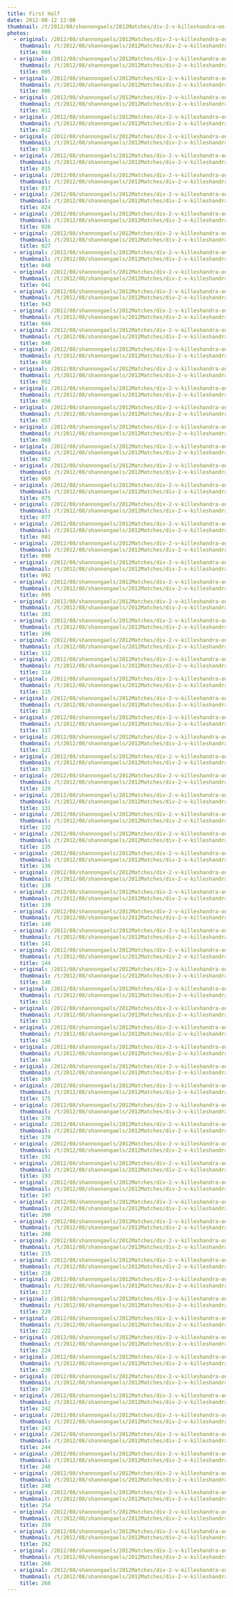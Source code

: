 ```yaml
---
title: First Half
date: 2012-08-12 12:00
thumbnail: /t/2012/08/shannongaels/2012Matches/div-2-v-killeshandra-on-12-08-12/first-half/004.jpg
photos:
  - original: /2012/08/shannongaels/2012Matches/div-2-v-killeshandra-on-12-08-12/first-half/004.jpg
    thumbnail: /t/2012/08/shannongaels/2012Matches/div-2-v-killeshandra-on-12-08-12/first-half/004.jpg
    title: 004
  - original: /2012/08/shannongaels/2012Matches/div-2-v-killeshandra-on-12-08-12/first-half/005.jpg
    thumbnail: /t/2012/08/shannongaels/2012Matches/div-2-v-killeshandra-on-12-08-12/first-half/005.jpg
    title: 005
  - original: /2012/08/shannongaels/2012Matches/div-2-v-killeshandra-on-12-08-12/first-half/006.jpg
    thumbnail: /t/2012/08/shannongaels/2012Matches/div-2-v-killeshandra-on-12-08-12/first-half/006.jpg
    title: 006
  - original: /2012/08/shannongaels/2012Matches/div-2-v-killeshandra-on-12-08-12/first-half/011.jpg
    thumbnail: /t/2012/08/shannongaels/2012Matches/div-2-v-killeshandra-on-12-08-12/first-half/011.jpg
    title: 011
  - original: /2012/08/shannongaels/2012Matches/div-2-v-killeshandra-on-12-08-12/first-half/012.jpg
    thumbnail: /t/2012/08/shannongaels/2012Matches/div-2-v-killeshandra-on-12-08-12/first-half/012.jpg
    title: 012
  - original: /2012/08/shannongaels/2012Matches/div-2-v-killeshandra-on-12-08-12/first-half/013.jpg
    thumbnail: /t/2012/08/shannongaels/2012Matches/div-2-v-killeshandra-on-12-08-12/first-half/013.jpg
    title: 013
  - original: /2012/08/shannongaels/2012Matches/div-2-v-killeshandra-on-12-08-12/first-half/015.jpg
    thumbnail: /t/2012/08/shannongaels/2012Matches/div-2-v-killeshandra-on-12-08-12/first-half/015.jpg
    title: 015
  - original: /2012/08/shannongaels/2012Matches/div-2-v-killeshandra-on-12-08-12/first-half/017.jpg
    thumbnail: /t/2012/08/shannongaels/2012Matches/div-2-v-killeshandra-on-12-08-12/first-half/017.jpg
    title: 017
  - original: /2012/08/shannongaels/2012Matches/div-2-v-killeshandra-on-12-08-12/first-half/024.jpg
    thumbnail: /t/2012/08/shannongaels/2012Matches/div-2-v-killeshandra-on-12-08-12/first-half/024.jpg
    title: 024
  - original: /2012/08/shannongaels/2012Matches/div-2-v-killeshandra-on-12-08-12/first-half/026.jpg
    thumbnail: /t/2012/08/shannongaels/2012Matches/div-2-v-killeshandra-on-12-08-12/first-half/026.jpg
    title: 026
  - original: /2012/08/shannongaels/2012Matches/div-2-v-killeshandra-on-12-08-12/first-half/027.jpg
    thumbnail: /t/2012/08/shannongaels/2012Matches/div-2-v-killeshandra-on-12-08-12/first-half/027.jpg
    title: 027
  - original: /2012/08/shannongaels/2012Matches/div-2-v-killeshandra-on-12-08-12/first-half/040.jpg
    thumbnail: /t/2012/08/shannongaels/2012Matches/div-2-v-killeshandra-on-12-08-12/first-half/040.jpg
    title: 040
  - original: /2012/08/shannongaels/2012Matches/div-2-v-killeshandra-on-12-08-12/first-half/041.jpg
    thumbnail: /t/2012/08/shannongaels/2012Matches/div-2-v-killeshandra-on-12-08-12/first-half/041.jpg
    title: 041
  - original: /2012/08/shannongaels/2012Matches/div-2-v-killeshandra-on-12-08-12/first-half/043.jpg
    thumbnail: /t/2012/08/shannongaels/2012Matches/div-2-v-killeshandra-on-12-08-12/first-half/043.jpg
    title: 043
  - original: /2012/08/shannongaels/2012Matches/div-2-v-killeshandra-on-12-08-12/first-half/044.jpg
    thumbnail: /t/2012/08/shannongaels/2012Matches/div-2-v-killeshandra-on-12-08-12/first-half/044.jpg
    title: 044
  - original: /2012/08/shannongaels/2012Matches/div-2-v-killeshandra-on-12-08-12/first-half/046.jpg
    thumbnail: /t/2012/08/shannongaels/2012Matches/div-2-v-killeshandra-on-12-08-12/first-half/046.jpg
    title: 046
  - original: /2012/08/shannongaels/2012Matches/div-2-v-killeshandra-on-12-08-12/first-half/050.jpg
    thumbnail: /t/2012/08/shannongaels/2012Matches/div-2-v-killeshandra-on-12-08-12/first-half/050.jpg
    title: 050
  - original: /2012/08/shannongaels/2012Matches/div-2-v-killeshandra-on-12-08-12/first-half/052.jpg
    thumbnail: /t/2012/08/shannongaels/2012Matches/div-2-v-killeshandra-on-12-08-12/first-half/052.jpg
    title: 052
  - original: /2012/08/shannongaels/2012Matches/div-2-v-killeshandra-on-12-08-12/first-half/056.jpg
    thumbnail: /t/2012/08/shannongaels/2012Matches/div-2-v-killeshandra-on-12-08-12/first-half/056.jpg
    title: 056
  - original: /2012/08/shannongaels/2012Matches/div-2-v-killeshandra-on-12-08-12/first-half/057.jpg
    thumbnail: /t/2012/08/shannongaels/2012Matches/div-2-v-killeshandra-on-12-08-12/first-half/057.jpg
    title: 057
  - original: /2012/08/shannongaels/2012Matches/div-2-v-killeshandra-on-12-08-12/first-half/060.jpg
    thumbnail: /t/2012/08/shannongaels/2012Matches/div-2-v-killeshandra-on-12-08-12/first-half/060.jpg
    title: 060
  - original: /2012/08/shannongaels/2012Matches/div-2-v-killeshandra-on-12-08-12/first-half/062.jpg
    thumbnail: /t/2012/08/shannongaels/2012Matches/div-2-v-killeshandra-on-12-08-12/first-half/062.jpg
    title: 062
  - original: /2012/08/shannongaels/2012Matches/div-2-v-killeshandra-on-12-08-12/first-half/069.jpg
    thumbnail: /t/2012/08/shannongaels/2012Matches/div-2-v-killeshandra-on-12-08-12/first-half/069.jpg
    title: 069
  - original: /2012/08/shannongaels/2012Matches/div-2-v-killeshandra-on-12-08-12/first-half/075.jpg
    thumbnail: /t/2012/08/shannongaels/2012Matches/div-2-v-killeshandra-on-12-08-12/first-half/075.jpg
    title: 075
  - original: /2012/08/shannongaels/2012Matches/div-2-v-killeshandra-on-12-08-12/first-half/077.jpg
    thumbnail: /t/2012/08/shannongaels/2012Matches/div-2-v-killeshandra-on-12-08-12/first-half/077.jpg
    title: 077
  - original: /2012/08/shannongaels/2012Matches/div-2-v-killeshandra-on-12-08-12/first-half/081.jpg
    thumbnail: /t/2012/08/shannongaels/2012Matches/div-2-v-killeshandra-on-12-08-12/first-half/081.jpg
    title: 081
  - original: /2012/08/shannongaels/2012Matches/div-2-v-killeshandra-on-12-08-12/first-half/090.jpg
    thumbnail: /t/2012/08/shannongaels/2012Matches/div-2-v-killeshandra-on-12-08-12/first-half/090.jpg
    title: 090
  - original: /2012/08/shannongaels/2012Matches/div-2-v-killeshandra-on-12-08-12/first-half/092.jpg
    thumbnail: /t/2012/08/shannongaels/2012Matches/div-2-v-killeshandra-on-12-08-12/first-half/092.jpg
    title: 092
  - original: /2012/08/shannongaels/2012Matches/div-2-v-killeshandra-on-12-08-12/first-half/095.jpg
    thumbnail: /t/2012/08/shannongaels/2012Matches/div-2-v-killeshandra-on-12-08-12/first-half/095.jpg
    title: 095
  - original: /2012/08/shannongaels/2012Matches/div-2-v-killeshandra-on-12-08-12/first-half/101.jpg
    thumbnail: /t/2012/08/shannongaels/2012Matches/div-2-v-killeshandra-on-12-08-12/first-half/101.jpg
    title: 101
  - original: /2012/08/shannongaels/2012Matches/div-2-v-killeshandra-on-12-08-12/first-half/106.jpg
    thumbnail: /t/2012/08/shannongaels/2012Matches/div-2-v-killeshandra-on-12-08-12/first-half/106.jpg
    title: 106
  - original: /2012/08/shannongaels/2012Matches/div-2-v-killeshandra-on-12-08-12/first-half/112.jpg
    thumbnail: /t/2012/08/shannongaels/2012Matches/div-2-v-killeshandra-on-12-08-12/first-half/112.jpg
    title: 112
  - original: /2012/08/shannongaels/2012Matches/div-2-v-killeshandra-on-12-08-12/first-half/114.jpg
    thumbnail: /t/2012/08/shannongaels/2012Matches/div-2-v-killeshandra-on-12-08-12/first-half/114.jpg
    title: 114
  - original: /2012/08/shannongaels/2012Matches/div-2-v-killeshandra-on-12-08-12/first-half/115.jpg
    thumbnail: /t/2012/08/shannongaels/2012Matches/div-2-v-killeshandra-on-12-08-12/first-half/115.jpg
    title: 115
  - original: /2012/08/shannongaels/2012Matches/div-2-v-killeshandra-on-12-08-12/first-half/116.jpg
    thumbnail: /t/2012/08/shannongaels/2012Matches/div-2-v-killeshandra-on-12-08-12/first-half/116.jpg
    title: 116
  - original: /2012/08/shannongaels/2012Matches/div-2-v-killeshandra-on-12-08-12/first-half/117.jpg
    thumbnail: /t/2012/08/shannongaels/2012Matches/div-2-v-killeshandra-on-12-08-12/first-half/117.jpg
    title: 117
  - original: /2012/08/shannongaels/2012Matches/div-2-v-killeshandra-on-12-08-12/first-half/121.jpg
    thumbnail: /t/2012/08/shannongaels/2012Matches/div-2-v-killeshandra-on-12-08-12/first-half/121.jpg
    title: 121
  - original: /2012/08/shannongaels/2012Matches/div-2-v-killeshandra-on-12-08-12/first-half/125.jpg
    thumbnail: /t/2012/08/shannongaels/2012Matches/div-2-v-killeshandra-on-12-08-12/first-half/125.jpg
    title: 125
  - original: /2012/08/shannongaels/2012Matches/div-2-v-killeshandra-on-12-08-12/first-half/129.jpg
    thumbnail: /t/2012/08/shannongaels/2012Matches/div-2-v-killeshandra-on-12-08-12/first-half/129.jpg
    title: 129
  - original: /2012/08/shannongaels/2012Matches/div-2-v-killeshandra-on-12-08-12/first-half/131.jpg
    thumbnail: /t/2012/08/shannongaels/2012Matches/div-2-v-killeshandra-on-12-08-12/first-half/131.jpg
    title: 131
  - original: /2012/08/shannongaels/2012Matches/div-2-v-killeshandra-on-12-08-12/first-half/132.jpg
    thumbnail: /t/2012/08/shannongaels/2012Matches/div-2-v-killeshandra-on-12-08-12/first-half/132.jpg
    title: 132
  - original: /2012/08/shannongaels/2012Matches/div-2-v-killeshandra-on-12-08-12/first-half/135.jpg
    thumbnail: /t/2012/08/shannongaels/2012Matches/div-2-v-killeshandra-on-12-08-12/first-half/135.jpg
    title: 135
  - original: /2012/08/shannongaels/2012Matches/div-2-v-killeshandra-on-12-08-12/first-half/136.jpg
    thumbnail: /t/2012/08/shannongaels/2012Matches/div-2-v-killeshandra-on-12-08-12/first-half/136.jpg
    title: 136
  - original: /2012/08/shannongaels/2012Matches/div-2-v-killeshandra-on-12-08-12/first-half/138.jpg
    thumbnail: /t/2012/08/shannongaels/2012Matches/div-2-v-killeshandra-on-12-08-12/first-half/138.jpg
    title: 138
  - original: /2012/08/shannongaels/2012Matches/div-2-v-killeshandra-on-12-08-12/first-half/139.jpg
    thumbnail: /t/2012/08/shannongaels/2012Matches/div-2-v-killeshandra-on-12-08-12/first-half/139.jpg
    title: 139
  - original: /2012/08/shannongaels/2012Matches/div-2-v-killeshandra-on-12-08-12/first-half/140.jpg
    thumbnail: /t/2012/08/shannongaels/2012Matches/div-2-v-killeshandra-on-12-08-12/first-half/140.jpg
    title: 140
  - original: /2012/08/shannongaels/2012Matches/div-2-v-killeshandra-on-12-08-12/first-half/141.jpg
    thumbnail: /t/2012/08/shannongaels/2012Matches/div-2-v-killeshandra-on-12-08-12/first-half/141.jpg
    title: 141
  - original: /2012/08/shannongaels/2012Matches/div-2-v-killeshandra-on-12-08-12/first-half/144.jpg
    thumbnail: /t/2012/08/shannongaels/2012Matches/div-2-v-killeshandra-on-12-08-12/first-half/144.jpg
    title: 144
  - original: /2012/08/shannongaels/2012Matches/div-2-v-killeshandra-on-12-08-12/first-half/146.jpg
    thumbnail: /t/2012/08/shannongaels/2012Matches/div-2-v-killeshandra-on-12-08-12/first-half/146.jpg
    title: 146
  - original: /2012/08/shannongaels/2012Matches/div-2-v-killeshandra-on-12-08-12/first-half/151.jpg
    thumbnail: /t/2012/08/shannongaels/2012Matches/div-2-v-killeshandra-on-12-08-12/first-half/151.jpg
    title: 151
  - original: /2012/08/shannongaels/2012Matches/div-2-v-killeshandra-on-12-08-12/first-half/153.jpg
    thumbnail: /t/2012/08/shannongaels/2012Matches/div-2-v-killeshandra-on-12-08-12/first-half/153.jpg
    title: 153
  - original: /2012/08/shannongaels/2012Matches/div-2-v-killeshandra-on-12-08-12/first-half/154.jpg
    thumbnail: /t/2012/08/shannongaels/2012Matches/div-2-v-killeshandra-on-12-08-12/first-half/154.jpg
    title: 154
  - original: /2012/08/shannongaels/2012Matches/div-2-v-killeshandra-on-12-08-12/first-half/164.jpg
    thumbnail: /t/2012/08/shannongaels/2012Matches/div-2-v-killeshandra-on-12-08-12/first-half/164.jpg
    title: 164
  - original: /2012/08/shannongaels/2012Matches/div-2-v-killeshandra-on-12-08-12/first-half/169.jpg
    thumbnail: /t/2012/08/shannongaels/2012Matches/div-2-v-killeshandra-on-12-08-12/first-half/169.jpg
    title: 169
  - original: /2012/08/shannongaels/2012Matches/div-2-v-killeshandra-on-12-08-12/first-half/175.jpg
    thumbnail: /t/2012/08/shannongaels/2012Matches/div-2-v-killeshandra-on-12-08-12/first-half/175.jpg
    title: 175
  - original: /2012/08/shannongaels/2012Matches/div-2-v-killeshandra-on-12-08-12/first-half/176.jpg
    thumbnail: /t/2012/08/shannongaels/2012Matches/div-2-v-killeshandra-on-12-08-12/first-half/176.jpg
    title: 176
  - original: /2012/08/shannongaels/2012Matches/div-2-v-killeshandra-on-12-08-12/first-half/179.jpg
    thumbnail: /t/2012/08/shannongaels/2012Matches/div-2-v-killeshandra-on-12-08-12/first-half/179.jpg
    title: 179
  - original: /2012/08/shannongaels/2012Matches/div-2-v-killeshandra-on-12-08-12/first-half/191.jpg
    thumbnail: /t/2012/08/shannongaels/2012Matches/div-2-v-killeshandra-on-12-08-12/first-half/191.jpg
    title: 191
  - original: /2012/08/shannongaels/2012Matches/div-2-v-killeshandra-on-12-08-12/first-half/193.jpg
    thumbnail: /t/2012/08/shannongaels/2012Matches/div-2-v-killeshandra-on-12-08-12/first-half/193.jpg
    title: 193
  - original: /2012/08/shannongaels/2012Matches/div-2-v-killeshandra-on-12-08-12/first-half/197.jpg
    thumbnail: /t/2012/08/shannongaels/2012Matches/div-2-v-killeshandra-on-12-08-12/first-half/197.jpg
    title: 197
  - original: /2012/08/shannongaels/2012Matches/div-2-v-killeshandra-on-12-08-12/first-half/200.jpg
    thumbnail: /t/2012/08/shannongaels/2012Matches/div-2-v-killeshandra-on-12-08-12/first-half/200.jpg
    title: 200
  - original: /2012/08/shannongaels/2012Matches/div-2-v-killeshandra-on-12-08-12/first-half/208.jpg
    thumbnail: /t/2012/08/shannongaels/2012Matches/div-2-v-killeshandra-on-12-08-12/first-half/208.jpg
    title: 208
  - original: /2012/08/shannongaels/2012Matches/div-2-v-killeshandra-on-12-08-12/first-half/215.jpg
    thumbnail: /t/2012/08/shannongaels/2012Matches/div-2-v-killeshandra-on-12-08-12/first-half/215.jpg
    title: 215
  - original: /2012/08/shannongaels/2012Matches/div-2-v-killeshandra-on-12-08-12/first-half/216.jpg
    thumbnail: /t/2012/08/shannongaels/2012Matches/div-2-v-killeshandra-on-12-08-12/first-half/216.jpg
    title: 216
  - original: /2012/08/shannongaels/2012Matches/div-2-v-killeshandra-on-12-08-12/first-half/217.jpg
    thumbnail: /t/2012/08/shannongaels/2012Matches/div-2-v-killeshandra-on-12-08-12/first-half/217.jpg
    title: 217
  - original: /2012/08/shannongaels/2012Matches/div-2-v-killeshandra-on-12-08-12/first-half/220.jpg
    thumbnail: /t/2012/08/shannongaels/2012Matches/div-2-v-killeshandra-on-12-08-12/first-half/220.jpg
    title: 220
  - original: /2012/08/shannongaels/2012Matches/div-2-v-killeshandra-on-12-08-12/first-half/222.jpg
    thumbnail: /t/2012/08/shannongaels/2012Matches/div-2-v-killeshandra-on-12-08-12/first-half/222.jpg
    title: 222
  - original: /2012/08/shannongaels/2012Matches/div-2-v-killeshandra-on-12-08-12/first-half/224.jpg
    thumbnail: /t/2012/08/shannongaels/2012Matches/div-2-v-killeshandra-on-12-08-12/first-half/224.jpg
    title: 224
  - original: /2012/08/shannongaels/2012Matches/div-2-v-killeshandra-on-12-08-12/first-half/230.jpg
    thumbnail: /t/2012/08/shannongaels/2012Matches/div-2-v-killeshandra-on-12-08-12/first-half/230.jpg
    title: 230
  - original: /2012/08/shannongaels/2012Matches/div-2-v-killeshandra-on-12-08-12/first-half/234.jpg
    thumbnail: /t/2012/08/shannongaels/2012Matches/div-2-v-killeshandra-on-12-08-12/first-half/234.jpg
    title: 234
  - original: /2012/08/shannongaels/2012Matches/div-2-v-killeshandra-on-12-08-12/first-half/242.jpg
    thumbnail: /t/2012/08/shannongaels/2012Matches/div-2-v-killeshandra-on-12-08-12/first-half/242.jpg
    title: 242
  - original: /2012/08/shannongaels/2012Matches/div-2-v-killeshandra-on-12-08-12/first-half/243.jpg
    thumbnail: /t/2012/08/shannongaels/2012Matches/div-2-v-killeshandra-on-12-08-12/first-half/243.jpg
    title: 243
  - original: /2012/08/shannongaels/2012Matches/div-2-v-killeshandra-on-12-08-12/first-half/244.jpg
    thumbnail: /t/2012/08/shannongaels/2012Matches/div-2-v-killeshandra-on-12-08-12/first-half/244.jpg
    title: 244
  - original: /2012/08/shannongaels/2012Matches/div-2-v-killeshandra-on-12-08-12/first-half/246.jpg
    thumbnail: /t/2012/08/shannongaels/2012Matches/div-2-v-killeshandra-on-12-08-12/first-half/246.jpg
    title: 246
  - original: /2012/08/shannongaels/2012Matches/div-2-v-killeshandra-on-12-08-12/first-half/248.jpg
    thumbnail: /t/2012/08/shannongaels/2012Matches/div-2-v-killeshandra-on-12-08-12/first-half/248.jpg
    title: 248
  - original: /2012/08/shannongaels/2012Matches/div-2-v-killeshandra-on-12-08-12/first-half/254.jpg
    thumbnail: /t/2012/08/shannongaels/2012Matches/div-2-v-killeshandra-on-12-08-12/first-half/254.jpg
    title: 254
  - original: /2012/08/shannongaels/2012Matches/div-2-v-killeshandra-on-12-08-12/first-half/259.jpg
    thumbnail: /t/2012/08/shannongaels/2012Matches/div-2-v-killeshandra-on-12-08-12/first-half/259.jpg
    title: 259
  - original: /2012/08/shannongaels/2012Matches/div-2-v-killeshandra-on-12-08-12/first-half/262.jpg
    thumbnail: /t/2012/08/shannongaels/2012Matches/div-2-v-killeshandra-on-12-08-12/first-half/262.jpg
    title: 262
  - original: /2012/08/shannongaels/2012Matches/div-2-v-killeshandra-on-12-08-12/first-half/266.jpg
    thumbnail: /t/2012/08/shannongaels/2012Matches/div-2-v-killeshandra-on-12-08-12/first-half/266.jpg
    title: 266
  - original: /2012/08/shannongaels/2012Matches/div-2-v-killeshandra-on-12-08-12/first-half/268.jpg
    thumbnail: /t/2012/08/shannongaels/2012Matches/div-2-v-killeshandra-on-12-08-12/first-half/268.jpg
    title: 268
---
```

